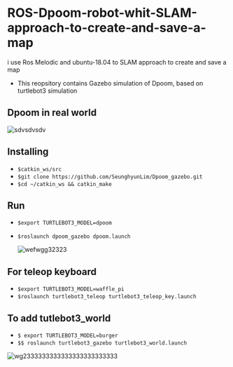 # ROS-Dpoom-robot-whit-SLAM-approach-to-create-and-save-a-map

i use Ros Melodic and ubuntu-18.04 to SLAM approach to create and save a map

- This reopsitory contains Gazebo simulation of Dpoom, based on turtlebot3 simulation


## Dpoom in real world
![sdvsdvsdv](https://user-images.githubusercontent.com/60845044/125338951-7c2f4800-e359-11eb-9343-9381a8e8aa5b.png)


## Installing

- `$catkin_ws/src `
- `$git clone https://github.com/SeunghyunLim/Dpoom_gazebo.git`
- `$cd ~/catkin_ws && catkin_make`

## Run
- `$export TURTLEBOT3_MODEL=dpoom`
- `$roslaunch dpoom_gazebo dpoom.launch`

  ![wefwgg32323](https://user-images.githubusercontent.com/60845044/125339428-f4960900-e359-11eb-833f-02a697086ef1.png)

## For teleop keyboard
- `$export TURTLEBOT3_MODEL=waffle_pi`
- `$roslaunch turtlebot3_teleop turtlebot3_teleop_key.launch`

## To add tutlebot3_world
- `$ export TURTLEBOT3_MODEL=burger`
- `$$ roslaunch turtlebot3_gazebo turtlebot3_world.launch`

![wg2333333333333333333333333](https://user-images.githubusercontent.com/60845044/125339803-5ce4ea80-e35a-11eb-90b2-408da8179d61.png)
